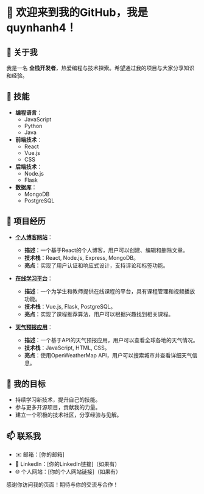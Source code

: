 # 👋 欢迎来到我的GitHub，我是 **quynhanh4**！

## 👤 关于我
我是一名 **全栈开发者**，热爱编程与技术探索。希望通过我的项目与大家分享知识和经验。

## 🔧 技能
- **编程语言**：
  - JavaScript
  - Python
  - Java
- **前端技术**：
  - React
  - Vue.js
  - CSS
- **后端技术**：
  - Node.js
  - Flask
- **数据库**：
  - MongoDB
  - PostgreSQL
## 🌟 项目经历
- **[个人博客网站](https://github.com/quynhanh4/personal-blog)**：
  - **描述**：一个基于React的个人博客，用户可以创建、编辑和删除文章。
  - **技术栈**：React, Node.js, Express, MongoDB。
  - **亮点**：实现了用户认证和响应式设计，支持评论和标签功能。

- **[在线学习平台](https://github.com/quynhanh4/online-learning)**：
  - **描述**：一个为学生和教师提供在线课程的平台，具有课程管理和视频播放功能。
  - **技术栈**：Vue.js, Flask, PostgreSQL。
  - **亮点**：实现了课程推荐算法，用户可以根据兴趣找到相关课程。

- **[天气预报应用](https://github.com/quynhanh4/weather-app)**：
  - **描述**：一个基于API的天气预报应用，用户可以查看全球各地的天气情况。
  - **技术栈**：JavaScript, HTML, CSS。
  - **亮点**：使用OpenWeatherMap API，用户可以搜索城市并查看详细天气信息。

## 🎯 我的目标
- 持续学习新技术，提升自己的技能。
- 参与更多开源项目，贡献我的力量。
- 建立一个积极的技术社区，分享经验与见解。

## 📫 联系我
- ✉️ 邮箱：[你的邮箱]
- 💼 LinkedIn：[你的LinkedIn链接]（如果有）
- 🌐 个人网站：[你的个人网站链接]（如果有）

感谢你访问我的页面！期待与你的交流与合作！
